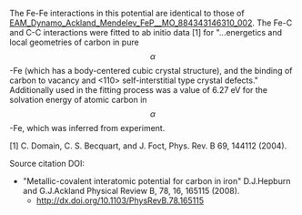 The Fe-Fe interactions in this potential are identical to those of [EAM_Dynamo_Ackland_Mendelev_FeP__MO_884343146310_002](https://openkim.org/cite/MO_884343146310_002).  The Fe-C and C-C interactions were fitted to ab initio data [1] for "...energetics and local geometries of carbon in pure $$\alpha$$-Fe (which has a body-centered cubic crystal structure), and the binding of carbon to vacancy and <110> self-interstitial type crystal defects."  Additionally used in the fitting process was a value of 6.27 eV for the solvation energy of atomic carbon in $$\alpha$$-Fe, which was inferred from experiment.

[1] C. Domain, C. S. Becquart, and J. Foct, Phys. Rev. B 69, 144112 (2004).

Source citation DOI:

* "Metallic-covalent interatomic potential for carbon in iron" D.J.Hepburn and G.J.Ackland Physical Review B, 78, 16, 165115 (2008).
    - http://dx.doi.org/10.1103/PhysRevB.78.165115
